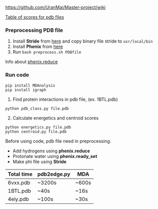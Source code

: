 https://github.com/UranMai/Master-project/wiki

[Table of scores for pdb files](https://docs.google.com/spreadsheets/d/1yw6UrDWWLijt33x4wO3tos4vh2gZ82rbPHki_DIy9uE/edit?usp=sharing)

### Preprocessing PDB file
1. Install **Stride** from [here](http://webclu.bio.wzw.tum.de/stride/install.html) and copy binary file stride to `usr/local/bin`
2. Install **Phenix** from [here](https://www.mrc-lmb.cam.ac.uk/public/xtal/doc/phenix/install-setup-run.html)
3. Run ```bash preprocess.sh PDBfile```


Info about [phenix.reduce](https://www.mrc-lmb.cam.ac.uk/public/xtal/doc/phenix/reference/hydrogens.html)

### Run code
```
pip install MDAnalysis
pip install igraph
```

1. Find protein interactions in pdb file, (ex. 1BTL.pdb)
```
python pdb_class.py file.pdb
```
2. Calculate energetics and centroid scores
```
python energetics.py file.pdb
python centroid.py file.pdb
```

Before using code, pdb file need in preprocessing.
* Add hydrogens using **phenix.reduce**
* Protonate water using **phenix.ready_set**
* Make phi file using **Stride**

| Total time | pdb2edge.py | MDA |
| ---------- | ----------- | --- |
| 6vxx.pdb | ~3200s | ~600s | 
| 1BTL.pdb | ~40s | ~16s |
| 4eiy.pdb | ~100s | ~30s |
